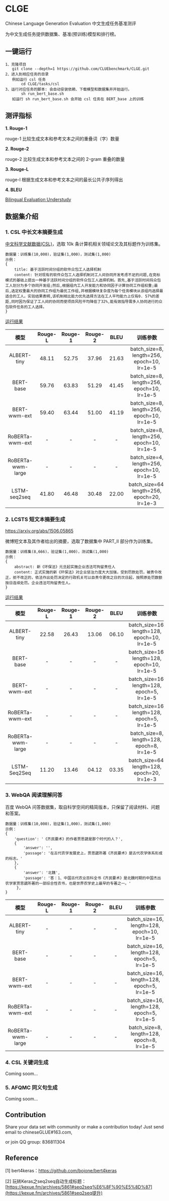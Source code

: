 # CLGE
Chinese Language Generation Evaluation 中文生成任务基准测评

为中文生成任务提供数据集、基准(预训练)模型和排行榜。


## 一键运行

```
1、克隆项目 
   git clone --depth=1 https://github.com/CLUEbenchmark/CLGE.git
2、进入到相应任务的目录
   例如运行 csl 任务
       cd CLGE/tasks/csl  
3、运行对应任务的脚本: 会自动安装依赖、下载模型和数据集并开始运行。
       sh run_bert_base.sh
   如运行 sh run_bert_base.sh 会开始 csl 任务在 BERT_base 上的训练
```

## 测评指标

**1. Rouge-1**

rouge-1 比较生成文本和参考文本之间的重叠词（字）数量

**2. Rouge-2**

rouge-2 比较生成文本和参考文本之间的 2-gram 重叠的数量


**3. Rouge-L**

rouge-l 根据生成文本和参考文本之间的最长公共子序列得出

**4. BLEU**

[Bilingual Evaluation Understudy](https://www.aclweb.org/anthology/P02-1040/)



## 数据集介绍

### **1. CSL 中长文本摘要生成**

[中文科学文献数据(CSL)](https://github.com/P01son6415/chinese-scientific-literature-dataset)，选取 10k 条计算机相关领域论文及其标题作为训练集。

```
数据量：训练集(10,000)，验证集(1,000)，测试集(1,000)
示例：
{
    title: 基于活跃时间分组的软件众包工人选择机制
    content: 针对现有的软件众包工人选择机制对工人间协同开发考虑不足的问题,在竞标模式的基础上提出一种基于活跃时间分组的软件众包工人选择机制。首先,基于活跃时间将众包工人划分为多个协同开发组;然后,根据组内工人开发能力和协同因子计算协同工作组权重;最后,选定权重最大的协同工作组为最优工作组,并根据模块复杂度为每个任务模块从该组内选择最适合的工人。实验结果表明,该机制相比能力优先选择方法在工人平均能力上仅有0. 57%的差距,同时因为保证了工人间的协同而使项目风险平均降低了32%,能有效指导需多人协同进行的众包软件任务的工人选择。
}
```

[运行结果](docs/csl.md)

|         模型          | Rouge-L | Rouge-1 | Rouge-2 | BLEU |             训练参数              |
| :-------------------: | :------: |:---: |:---: |:---: |  :--------------------------------: |
|      ALBERT-tiny      |  48.11  | 52.75 | 37.96 | 21.63 |  batch_size=8, length=256, epoch=10, lr=1e-5  |
|       BERT-base       |  59.76  | 63.83 | 51.29 | 41.45 |  batch_size=8, length=256, epoch=10, lr=1e-5  |
|     BERT-wwm-ext      |  59.40  | 63.44 | 51.00 | 41.19 |  batch_size=8, length=256, epoch=10, lr=1e-5 |
|    RoBERTa-wwm-ext    |  -  | - | - | - |  batch_size=8, length=256, epoch=10, lr=1e-5 |
|   RoBERTa-wwm-large   |  -  | - | - | - |  batch_size=4, length=256, epoch=10, lr=1e-5 |
|     LSTM-seq2seq      |  41.80  | 46.48 | 30.48 | 22.00 |  batch_size=64, length=256, epoch=20, lr=1e-3 |


### **2. LCSTS 短文本摘要生成**

https://arxiv.org/abs/1506.05865

微博短文本及其作者给出的摘要，选取了数据集中 PART_II 部分作为训练集。

```
数据量：训练集(8,666)，验证集(1,000)，测试集(1,000)
示例：
{
    abstract: 新《环保法》元旦起实施企业违法可拘留责任人
    content: 正式实施的新《环保法》对企业惩治力度大大加强，受到罚款处罚，被责令改正，拒不改正的，依法作出处罚决定的行政机关可以自责令更改之日的次日起，按照原处罚数额按日连续处罚。企业违法可拘留责任人。
}
```

[运行结果](docs/lcsts.md)

|         模型          | Rouge-L | Rouge-1 | Rouge-2 | BLEU |               训练参数              |
| :-------------------: | :------: |:---: |:---: |:---: |  :--------------------------------: |
|      ALBERT-tiny      |  22.58  | 26.43 | 13.06 | 06.10 |  batch_size=16, length=128, epoch=10, lr=1e-5  |
|       BERT-base       |  -  | - | - | - |  batch_size=16, length=128, epoch=10, lr=1e-5  |
|     BERT-wwm-ext      |  -  | - | - | - |  batch_size=16, length=128, epoch=5, lr=1e-5 |
|    RoBERTa-wwm-ext    |  -  | - | - | - |  batch_size=16, length=128, epoch=5, lr=1e-5 |
|   RoBERTa-wwm-large   |  -  | - | - | - |  batch_size=8, length=128, epoch=8, lr=1e-5  |
|     LSTM-Seq2Seq      |  11.20  | 13.46 | 04.12 | 03.35 |  batch_size=64, length=128, epoch=20, lr=1e-3 |



### **3. WebQA 阅读理解问答**

百度 WebQA 问答数据集，取自科学空间的精简版本，只保留了阅读材料、问题和答案。

```
数据量：训练集(10,000)，验证集(1,000)，测试集(1,000)
示例：
{
    'question': '《齐民要术》的作者贾思勰是那个时代的人？',
    {
        'answer': '', 
        'passage': '在古代农学发展史上，贾思勰所著《齐民要术》是古代农学体系形成的标志。'
    },
    {
        'answer': '北魏',
        'passage': '答：1、中国古代农业百科全书《齐民要术》是北魏时期的中国杰出农学家贾思勰所著的一部综合性农书，也是世界农学史上最早的专著之一。'
     },
}
```

|         模型          | Rouge-L | Rouge-1 | Rouge-2 | BLEU |               训练参数              |
| :-------------------: | :------: |:---: |:---: |:---: |  :--------------------------------: |
|      ALBERT-tiny      |  -  | - | - | - |  batch_size=16, length=128, epoch=10, lr=1e-5  |
|       BERT-base       |  -  | - | - | - |  batch_size=16, length=128, epoch=5, lr=1e-5  |
|     BERT-wwm-ext      |  -  | - | - | - |  batch_size=16, length=128, epoch=5, lr=1e-5 |
|    RoBERTa-wwm-ext    |  -  | - | - | - |  batch_size=16, length=128, epoch=5, lr=1e-5 |
|   RoBERTa-wwm-large   |  -  | - | - | - |  batch_size=8, length=128, epoch=8, lr=1e-5  |


### 4. CSL 关键词生成
Coming soom...

### 5. AFQMC 同义句生成
Coming soom...

## Contribution
Share your data set with community or make a contribution today! Just send email to chineseGLUE#163.com,

or join QQ group: 836811304

## Reference

[1] bert4keras：https://github.com/bojone/bert4keras

[2] 玩转Keras之seq2seq自动生成标题：[https://kexue.fm/archives/5861#seq2seq%E6%8F%90%E5%8D%87](https://kexue.fm/archives/5861#seq2seq提升)

